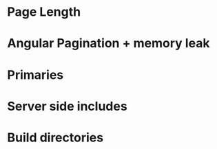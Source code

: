 # Page Length
# Angular Pagination + memory leak
# Primaries
# Server side includes
# Build directories
